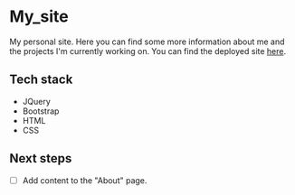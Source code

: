 # My_site

My personal site. Here you can find some more information about me and the projects I'm currently working on. You can find the deployed site [here](https://artemis-p.github.io/My_site/).

## Tech stack
- JQuery
- Bootstrap
- HTML
- CSS

## Next steps
- [ ] Add content to the "About" page.
